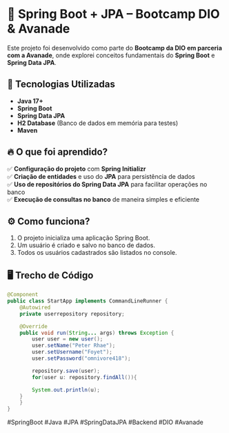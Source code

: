 # 🚀 Spring Boot + JPA – Bootcamp DIO & Avanade

Este projeto foi desenvolvido como parte do **Bootcamp da DIO em parceria com a Avanade**, onde explorei conceitos fundamentais do **Spring Boot** e **Spring Data JPA**.

## 📌 Tecnologias Utilizadas
- **Java 17+**  
- **Spring Boot**  
- **Spring Data JPA**  
- **H2 Database** (Banco de dados em memória para testes)  
- **Maven**  

## 🔥 O que foi aprendido?
✅ **Configuração do projeto** com **Spring Initializr**  
✅ **Criação de entidades** e uso do **JPA** para persistência de dados  
✅ **Uso de repositórios do Spring Data JPA** para facilitar operações no banco  
✅ **Execução de consultas no banco** de maneira simples e eficiente  

## ⚙️ Como funciona?
1. O projeto inicializa uma aplicação Spring Boot.  
2. Um usuário é criado e salvo no banco de dados.  
3. Todos os usuários cadastrados são listados no console.  

## 🖥️ Trecho de Código
```java
@Component
public class StartApp implements CommandLineRunner {
    @Autowired
    private userrepository repository;

    @Override
    public void run(String... args) throws Exception {
        user user = new user();
        user.setName("Peter Rhae");
        user.setUsername("Foyet");
        user.setPassword("omnivore418");

        repository.save(user);
        for(user u: repository.findAll()){

        System.out.println(u);
    } 
    }
}
```



#SpringBoot #Java #JPA #SpringDataJPA #Backend #DIO #Avanade
